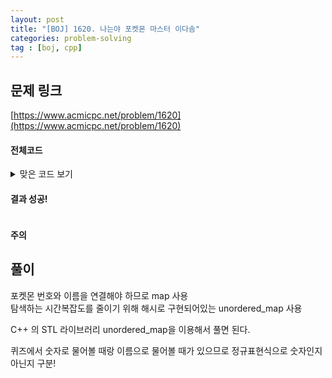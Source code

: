 ```yaml
---
layout: post
title: "[BOJ] 1620. 나는야 포켓몬 마스터 이다솜"
categories: problem-solving
tag : [boj, cpp]
---
```


## 문제 링크<br>
 [https://www.acmicpc.net/problem/1620](https://www.acmicpc.net/problem/1620)<br>


#### 전체코드<br>

<details>
<summary>맞은 코드 보기</summary>
<div markdown="1">

```cpp
#include<iostream>
#include<vector>
#include<string>
#include<unordered_map>
#include<regex>

using namespace std;

void solution(int n, int m, vector<string> pokemons, vector<string> quiz){
    unordered_map<string, int> dogam;

    int idx=1;
    for(auto& mon: pokemons) dogam.insert(make_pair(mon, idx++));
    
    // 숫자인지 아닌지 확인 
    regex number("[0-9]+");

    for(auto& each: quiz){
        if(regex_match(each, number)) cout<<pokemons[stoi(each)-1]<<"\n";
        else cout<<dogam[each]<<"\n";
    }
}

int main(){
    ios_base::sync_with_stdio(false);
	cin.tie(NULL);

    int n,m; cin>>n>>m;
    vector<string> pokemons;
    vector<string> quiz;
    for(int idx=0; idx<n; idx++) {
        string s; cin>>s;
        pokemons.push_back(s);
    }
    for(int idx=0; idx<m; idx++){
        string s; cin>>s;
        quiz.push_back(s);
    }
    
    solution(n, m, pokemons, quiz);

    return 0;
}
```
</div>
</details>

#### 결과 성공!<br>
![]()

<div class="divider"></div>

#### 주의 <br> 

## 풀이<br>

포켓몬 번호와 이름을 연결해야 하므로 map 사용<br>
탐색하는 시간복잡도를 줄이기 위해 해시로 구현되어있는 unordered_map 사용<br>

C++ 의 STL 라이브러리 unordered_map을 이용해서 풀면 된다.  

퀴즈에서 숫자로 물어볼 때랑 이름으로 물어볼 때가 있으므로 정규표현식으로 숫자인지 아닌지 구분!<br>


